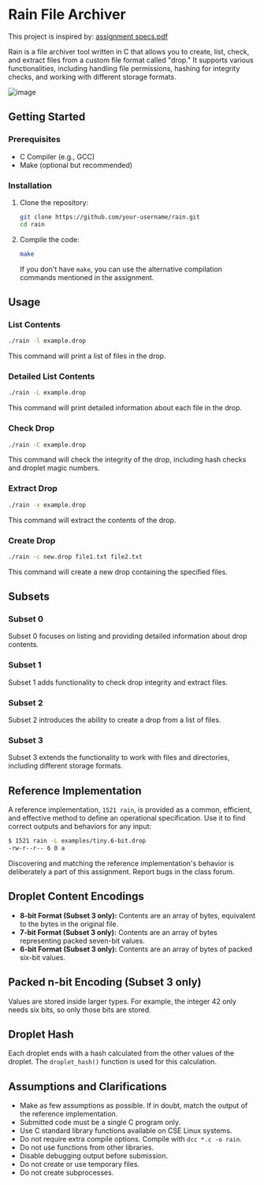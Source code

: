 # Rain File Archiver

This project is inspired by: [assignment specs.pdf](https://github.com/ZakriyaParacha46/Rain-linux-based-tool-for-Compressing-files/files/11584434/assignment.2.specs.pdf)

Rain is a file archiver tool written in C that allows you to create, list, check, and extract files from a custom file format called "drop." It supports various functionalities, including handling file permissions, hashing for integrity checks, and working with different storage formats.

![image](https://github.com/ZakriyaParacha46/Rain-linux-based-tool-for-Compressing-files/assets/82748498/58fba438-20dd-4bd3-a218-6495dae7a68c)

## Getting Started

### Prerequisites

- C Compiler (e.g., GCC)
- Make (optional but recommended)

### Installation

1. Clone the repository:

   ```bash
   git clone https://github.com/your-username/rain.git
   cd rain
   ```

2. Compile the code:

   ```bash
   make
   ```

   If you don't have `make`, you can use the alternative compilation commands mentioned in the assignment.

## Usage

### List Contents

```bash
./rain -l example.drop
```

This command will print a list of files in the drop.

### Detailed List Contents

```bash
./rain -L example.drop
```

This command will print detailed information about each file in the drop.

### Check Drop

```bash
./rain -C example.drop
```

This command will check the integrity of the drop, including hash checks and droplet magic numbers.

### Extract Drop

```bash
./rain -x example.drop
```

This command will extract the contents of the drop.

### Create Drop

```bash
./rain -c new.drop file1.txt file2.txt
```

This command will create a new drop containing the specified files.

## Subsets

### Subset 0

Subset 0 focuses on listing and providing detailed information about drop contents.

### Subset 1

Subset 1 adds functionality to check drop integrity and extract files.

### Subset 2

Subset 2 introduces the ability to create a drop from a list of files.

### Subset 3

Subset 3 extends the functionality to work with files and directories, including different storage formats.

## Reference Implementation

A reference implementation, `1521 rain`, is provided as a common, efficient, and effective method to define an operational specification. Use it to find correct outputs and behaviors for any input:

```bash
$ 1521 rain -L examples/tiny.6-bit.drop
-rw-r--r-- 6 0 a
```

Discovering and matching the reference implementation's behavior is deliberately a part of this assignment. Report bugs in the class forum.

## Droplet Content Encodings

- **8-bit Format (Subset 3 only):** Contents are an array of bytes, equivalent to the bytes in the original file.
- **7-bit Format (Subset 3 only):** Contents are an array of bytes representing packed seven-bit values.
- **6-bit Format (Subset 3 only):** Contents are an array of bytes of packed six-bit values.

## Packed n-bit Encoding (Subset 3 only)

Values are stored inside larger types. For example, the integer 42 only needs six bits, so only those bits are stored.

## Droplet Hash

Each droplet ends with a hash calculated from the other values of the droplet. The `droplet_hash()` function is used for this calculation.

## Assumptions and Clarifications
- Make as few assumptions as possible. If in doubt, match the output of the reference implementation.
- Submitted code must be a single C program only.
- Use C standard library functions available on CSE Linux systems.
- Do not require extra compile options. Compile with `dcc *.c -o rain`.
- Do not use functions from other libraries.
- Disable debugging output before submission.
- Do not create or use temporary files.
- Do not create subprocesses.
